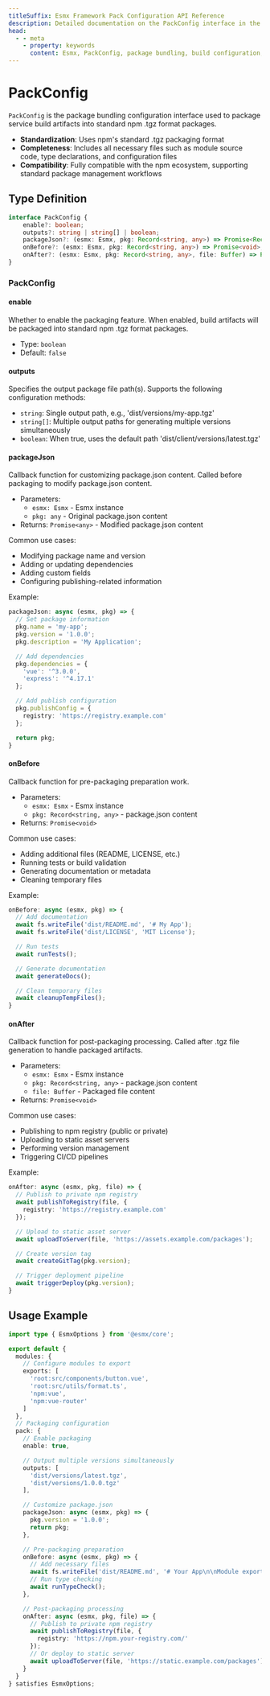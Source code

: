 ```yaml
---
titleSuffix: Esmx Framework Pack Configuration API Reference
description: Detailed documentation on the PackConfig interface in the Esmx framework, including package bundling rules, output configurations, and lifecycle hooks to help developers implement standardized build processes.
head:
  - - meta
    - property: keywords
      content: Esmx, PackConfig, package bundling, build configuration, lifecycle hooks, packaging configuration, web application framework
---
```


# PackConfig

`PackConfig` is the package bundling configuration interface used to package service build artifacts into standard npm .tgz format packages.

- **Standardization**: Uses npm's standard .tgz packaging format
- **Completeness**: Includes all necessary files such as module source code, type declarations, and configuration files
- **Compatibility**: Fully compatible with the npm ecosystem, supporting standard package management workflows

## Type Definition

```ts
interface PackConfig {
    enable?: boolean;
    outputs?: string | string[] | boolean;
    packageJson?: (esmx: Esmx, pkg: Record<string, any>) => Promise<Record<string, any>>;
    onBefore?: (esmx: Esmx, pkg: Record<string, any>) => Promise<void>;
    onAfter?: (esmx: Esmx, pkg: Record<string, any>, file: Buffer) => Promise<void>;
}
```

### PackConfig

#### enable

Whether to enable the packaging feature. When enabled, build artifacts will be packaged into standard npm .tgz format packages.

- Type: `boolean`
- Default: `false`

#### outputs

Specifies the output package file path(s). Supports the following configuration methods:
- `string`: Single output path, e.g., 'dist/versions/my-app.tgz'
- `string[]`: Multiple output paths for generating multiple versions simultaneously
- `boolean`: When true, uses the default path 'dist/client/versions/latest.tgz'

#### packageJson

Callback function for customizing package.json content. Called before packaging to modify package.json content.

- Parameters:
  - `esmx: Esmx` - Esmx instance
  - `pkg: any` - Original package.json content
- Returns: `Promise<any>` - Modified package.json content

Common use cases:
- Modifying package name and version
- Adding or updating dependencies
- Adding custom fields
- Configuring publishing-related information

Example:
```ts
packageJson: async (esmx, pkg) => {
  // Set package information
  pkg.name = 'my-app';
  pkg.version = '1.0.0';
  pkg.description = 'My Application';

  // Add dependencies
  pkg.dependencies = {
    'vue': '^3.0.0',
    'express': '^4.17.1'
  };

  // Add publish configuration
  pkg.publishConfig = {
    registry: 'https://registry.example.com'
  };

  return pkg;
}
```

#### onBefore

Callback function for pre-packaging preparation work.

- Parameters:
  - `esmx: Esmx` - Esmx instance
  - `pkg: Record<string, any>` - package.json content
- Returns: `Promise<void>`

Common use cases:
- Adding additional files (README, LICENSE, etc.)
- Running tests or build validation
- Generating documentation or metadata
- Cleaning temporary files

Example:
```ts
onBefore: async (esmx, pkg) => {
  // Add documentation
  await fs.writeFile('dist/README.md', '# My App');
  await fs.writeFile('dist/LICENSE', 'MIT License');

  // Run tests
  await runTests();

  // Generate documentation
  await generateDocs();

  // Clean temporary files
  await cleanupTempFiles();
}
```

#### onAfter

Callback function for post-packaging processing. Called after .tgz file generation to handle packaged artifacts.

- Parameters:
  - `esmx: Esmx` - Esmx instance
  - `pkg: Record<string, any>` - package.json content
  - `file: Buffer` - Packaged file content
- Returns: `Promise<void>`

Common use cases:
- Publishing to npm registry (public or private)
- Uploading to static asset servers
- Performing version management
- Triggering CI/CD pipelines

Example:
```ts
onAfter: async (esmx, pkg, file) => {
  // Publish to private npm registry
  await publishToRegistry(file, {
    registry: 'https://registry.example.com'
  });

  // Upload to static asset server
  await uploadToServer(file, 'https://assets.example.com/packages');

  // Create version tag
  await createGitTag(pkg.version);

  // Trigger deployment pipeline
  await triggerDeploy(pkg.version);
}
```

## Usage Example

```ts title="entry.node.ts"
import type { EsmxOptions } from '@esmx/core';

export default {
  modules: {
    // Configure modules to export
    exports: [
      'root:src/components/button.vue',
      'root:src/utils/format.ts',
      'npm:vue',
      'npm:vue-router'
    ]
  },
  // Packaging configuration
  pack: {
    // Enable packaging
    enable: true,

    // Output multiple versions simultaneously
    outputs: [
      'dist/versions/latest.tgz',
      'dist/versions/1.0.0.tgz'
    ],

    // Customize package.json
    packageJson: async (esmx, pkg) => {
      pkg.version = '1.0.0';
      return pkg;
    },

    // Pre-packaging preparation
    onBefore: async (esmx, pkg) => {
      // Add necessary files
      await fs.writeFile('dist/README.md', '# Your App\n\nModule export instructions...');
      // Run type checking
      await runTypeCheck();
    },

    // Post-packaging processing
    onAfter: async (esmx, pkg, file) => {
      // Publish to private npm registry
      await publishToRegistry(file, {
        registry: 'https://npm.your-registry.com/'
      });
      // Or deploy to static server
      await uploadToServer(file, 'https://static.example.com/packages');
    }
  }
} satisfies EsmxOptions;
```